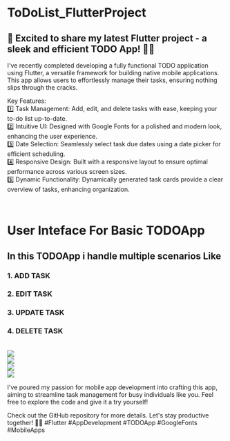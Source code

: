# ToDoList_FlutterProject
<h2>🚀 Excited to share my latest Flutter project - a sleek and efficient TODO App! 📱✨</h2>

I've recently completed developing a fully functional TODO application using Flutter, a versatile framework for building native mobile applications. This app allows users to effortlessly manage their tasks, ensuring nothing slips through the cracks.

Key Features:
<br>
1️⃣ Task Management: Add, edit, and delete tasks with ease, keeping your to-do list up-to-date.<br>
2️⃣ Intuitive UI: Designed with Google Fonts for a polished and modern look, enhancing the user experience.<br>
3️⃣ Date Selection: Seamlessly select task due dates using a date picker for efficient scheduling.<br>
4️⃣ Responsive Design: Built with a responsive layout to ensure optimal performance across various screen sizes.<br>
5️⃣ Dynamic Functionality: Dynamically generated task cards provide a clear overview of tasks, enhancing organization.<br>


<br>
<h1> User Inteface For Basic TODOApp</h1>

<h2> In this TODOApp i handle multiple scenarios Like </h2>
<h3>1. ADD TASK</h3>
<h3>2. EDIT TASK</h3>
<h3>3. UPDATE TASK</h3>
<h3>4. DELETE TASK</h3>

<br>

<img src="https://github.com/NinjaMohit/ToDoList_FlutterProject/blob/main/img/img1.png?raw=true">
<br>
<img src="https://github.com/NinjaMohit/ToDoList_FlutterProject/blob/main/img/img2.png?raw=true">
<br>
<img src="https://github.com/NinjaMohit/ToDoList_FlutterProject/blob/main/img/img3.png?raw=true">
<br>
<img src="https://github.com/NinjaMohit/ToDoList_FlutterProject/blob/main/img/img4.png?raw=true">
<br>


I've poured my passion for mobile app development into crafting this app, aiming to streamline task management for busy individuals like you. Feel free to explore the code and give it a try yourself!

Check out the GitHub repository for more details. Let's stay productive together! 💼💪 #Flutter #AppDevelopment #TODOApp #GoogleFonts #MobileApps
